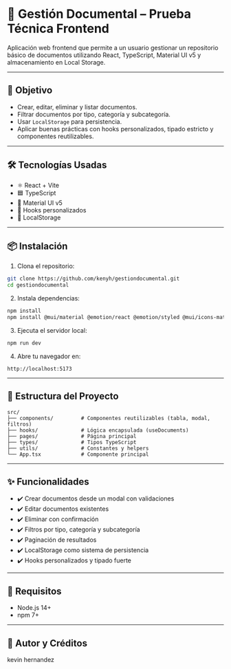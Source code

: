 # 📂 Gestión Documental – Prueba Técnica Frontend

Aplicación web frontend que permite a un usuario gestionar un repositorio básico de documentos utilizando React, TypeScript, Material UI v5 y almacenamiento en Local Storage.

---

## 🧠 Objetivo

- Crear, editar, eliminar y listar documentos.
- Filtrar documentos por tipo, categoría y subcategoría.
- Usar `LocalStorage` para persistencia.
- Aplicar buenas prácticas con hooks personalizados, tipado estricto y componentes reutilizables.

---

## 🛠️ Tecnologías Usadas

- ⚛️ React + Vite
- 🟦 TypeScript
- 🎨 Material UI v5
- 🧩 Hooks personalizados
- 💾 LocalStorage

---


## 📦 Instalación

1. Clona el repositorio:

```bash
git clone https://github.com/kenyh/gestiondocumental.git
cd gestiondocumental
```

2. Instala dependencias:

```bash
npm install
npm install @mui/material @emotion/react @emotion/styled @mui/icons-material

```

3. Ejecuta el servidor local:

```bash
npm run dev
```

4. Abre tu navegador en:

```
http://localhost:5173
```

---

## 📁 Estructura del Proyecto

```
src/
├── components/         # Componentes reutilizables (tabla, modal, filtros)
├── hooks/              # Lógica encapsulada (useDocuments)
├── pages/              # Página principal
├── types/              # Tipos TypeScript
├── utils/              # Constantes y helpers
└── App.tsx             # Componente principal
```

---

## ✨ Funcionalidades

- ✔️ Crear documentos desde un modal con validaciones
- ✔️ Editar documentos existentes
- ✔️ Eliminar con confirmación
- ✔️ Filtros por tipo, categoría y subcategoría
- ✔️ Paginación de resultados
- ✔️ LocalStorage como sistema de persistencia
- ✔️ Hooks personalizados y tipado fuerte

---

## 📌 Requisitos

- Node.js 14+
- npm 7+


---

## 📄 Autor y Créditos
 kevin hernandez
